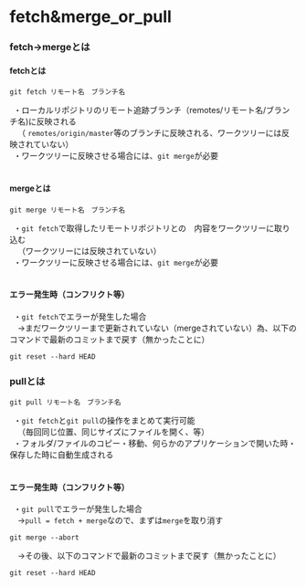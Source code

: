 # fetch&merge_or_pull

### fetch→mergeとは<br>
#### fetchとは
```
git fetch リモート名　ブランチ名
```

&ensp;・ローカルリポジトリのリモート追跡ブランチ（remotes/リモート名/ブランチ名)に反映される<br>
&ensp;　（ `remotes/origin/master`等のブランチに反映される、ワークツリーには反映されていない）<br>
&ensp;・ワークツリーに反映させる場合には、`git merge`が必要<br>
<br>

#### mergeとは
```
git merge リモート名　ブランチ名
```

&ensp;・`git fetch`で取得したリモートリポジトリとの　内容をワークツリーに取り込む<br>
&ensp;　（ワークツリーには反映されていない）<br>
&ensp;・ワークツリーに反映させる場合には、`git merge`が必要<br>
<br>
#### エラー発生時（コンフリクト等）
&ensp;・`git fetch`でエラーが発生した場合<br>
&ensp;&ensp;→まだワークツリーまで更新されていない（mergeされていない）為、以下のコマンドで最新のコミットまで戻す（無かったことに）<br>
```
git reset --hard HEAD
```


### pullとは<br>
```
git pull リモート名　ブランチ名
```

&ensp;・`git fetch`と`git pull`の操作をまとめて実行可能<br>
&ensp;　（毎回同じ位置、同じサイズにファイルを開く、等）<br>
&ensp;・フォルダ/ファイルのコピー・移動、何らかのアプリケーションで開いた時・保存した時に自動生成される<br>
<br>
#### エラー発生時（コンフリクト等）
&ensp;・`git pull`でエラーが発生した場合<br>
&ensp;&ensp;→`pull = fetch + merge`なので、まずは`merge`を取り消す<br>
```
git merge --abort
```
&ensp;&ensp;→その後、以下のコマンドで最新のコミットまで戻す（無かったことに）<br>
```
git reset --hard HEAD
```
<br>
